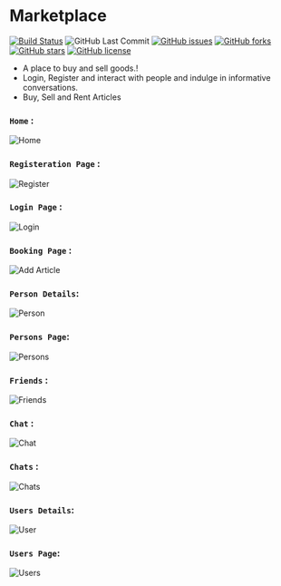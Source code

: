 # Marketplace

[![Build Status](https://travis-ci.com/PriyanshBordia/Marketplace.svg?branch=main)](https://travis-ci.com/PriyanshBordia/Marketplace)
![GitHub Last Commit](https://img.shields.io/github/last-commit/PriyanshBordia/Marketplace)
[![GitHub issues](https://img.shields.io/github/issues/PriyanshBordia/Marketplace)](https://github.com/PriyanshBordia/Marketplace/issues)
[![GitHub forks](https://img.shields.io/github/forks/PriyanshBordia/Marketplace)](https://github.com/PriyanshBordia/Marketplace/network)
[![GitHub stars](https://img.shields.io/github/stars/PriyanshBordia/Marketplace)](https://github.com/PriyanshBordia/Marketplace/stargazers)
[![GitHub license](https://img.shields.io/github/license/PriyanshBordia/Marketplace)](https://github.com/PriyanshBordia/Marketplace/blob/main/LICENSE)

- A place to buy and sell goods.!
- Login, Register and interact with people and indulge in informative
  conversations.
- Buy, Sell and Rent Articles

### `Home` :

![Home](/screenshots/home.png)

### `Registeration Page` :

![Register](/screenshots/signup.png)

### `Login Page` :

![Login](./screenshots/login.png)

### `Booking Page` :

![Add Article](./screenshots/addArticle.png)

### `Person Details`:

![Person](./screenshots/person.png)

### `Persons Page`:

![Persons](./screenshots/persons.png)

### `Friends` :

![Friends](./screenshots/friends.png)

### `Chat` :

![Chat](./screenshots/chat.png)

### `Chats` :

![Chats](./screenshots/chats.png)

### `Users Details`:

![User](./screenshots/user.png)

### `Users Page`:

![Users](./screenshots/users.png)

<!-- ### `Reset Password`: -->

<!-- ![Reset](./screenshots/reset-password.png) -->

<!-- ### `E -mail Sent Success`: -->

<!-- ![Done](./screenshots/done.png) -->
